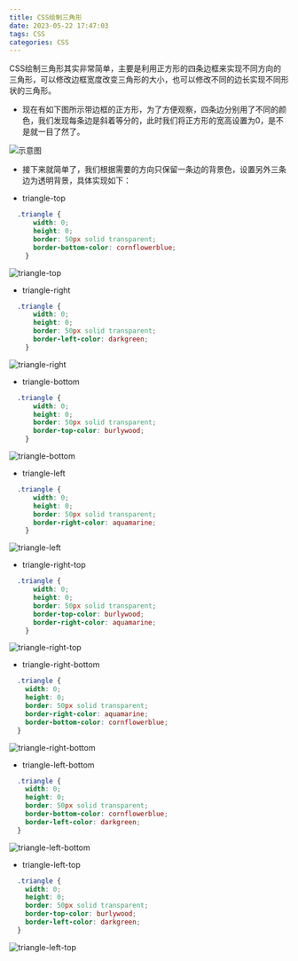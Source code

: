 ```yaml
---
title: CSS绘制三角形
date: 2023-05-22 17:47:03
tags: CSS
categories: CSS
---
```


CSS绘制三角形其实非常简单，主要是利用正方形的四条边框来实现不同方向的三角形，可以修改边框宽度改变三角形的大小，也可以修改不同的边长实现不同形状的三角形。

<!--more-->

- 现在有如下图所示带边框的正方形，为了方便观察，四条边分别用了不同的颜色，我们发现每条边是斜着等分的，此时我们将正方形的宽高设置为0，是不是就一目了然了。

![示意图](http://ruwslunkb.hb-bkt.clouddn.com/%E7%8E%8B%E5%9B%BE%E5%9B%BE/%E4%B8%89%E8%A7%92%E5%BD%A2_1%E5%9B%BE%E7%A4%BA.png?e=1684753067&token=6Ve0z0-sSc-ALY1BNSc9kY9F-qHc2v6omkfRBGfI:1vEhEU36R1_CQG3oH1yqCq76wo0=)

- 接下来就简单了，我们根据需要的方向只保留一条边的背景色，设置另外三条边为透明背景，具体实现如下：

- triangle-top

```css
  .triangle {
      width: 0;
      height: 0;
      border: 50px solid transparent;
      border-bottom-color: cornflowerblue;
    }
```

![triangle-top](http://ruwslunkb.hb-bkt.clouddn.com/%E7%8E%8B%E5%9B%BE%E5%9B%BE/%E4%B8%89%E8%A7%92%E5%BD%A2_2%E5%9B%BE%E7%A4%BA.png?e=1684753138&token=6Ve0z0-sSc-ALY1BNSc9kY9F-qHc2v6omkfRBGfI:jUpyJQQ7O-EVsmm9YjKLNBhyRrE=)

- triangle-right

```css
  .triangle {
      width: 0;
      height: 0;
      border: 50px solid transparent;
      border-left-color: darkgreen;
    }
```

![triangle-right](http://ruwslunkb.hb-bkt.clouddn.com/%E7%8E%8B%E5%9B%BE%E5%9B%BE/%E4%B8%89%E8%A7%92%E5%BD%A2_3%E5%9B%BE%E7%A4%BA.png?e=1684753429&token=6Ve0z0-sSc-ALY1BNSc9kY9F-qHc2v6omkfRBGfI:folzo_FYt6DvjnVplk0DJ11SH04=)

- triangle-bottom

```css
  .triangle {
      width: 0;
      height: 0;
      border: 50px solid transparent;
      border-top-color: burlywood;
    }
```

![triangle-bottom](http://ruwslunkb.hb-bkt.clouddn.com/%E7%8E%8B%E5%9B%BE%E5%9B%BE/%E4%B8%89%E8%A7%92%E5%BD%A2_5%E5%9B%BE%E7%A4%BA.png?e=1684753582&token=6Ve0z0-sSc-ALY1BNSc9kY9F-qHc2v6omkfRBGfI:pUGwtz_AIsPOCe38OBOg2fmF3o8=)

- triangle-left

```css
  .triangle {
      width: 0;
      height: 0;
      border: 50px solid transparent;
      border-right-color: aquamarine;
    }
```

![triangle-left](http://ruwslunkb.hb-bkt.clouddn.com/%E7%8E%8B%E5%9B%BE%E5%9B%BE/%E4%B8%89%E8%A7%92%E5%BD%A2_4%E5%9B%BE%E7%A4%BA.png?e=1684753477&token=6Ve0z0-sSc-ALY1BNSc9kY9F-qHc2v6omkfRBGfI:K6wn_FSBcYLWrTX_wrfXruNPqyk=)

- triangle-right-top

```css
  .triangle {
      width: 0;
      height: 0;
      border: 50px solid transparent;
      border-top-color: burlywood;
      border-right-color: aquamarine;
    }
```

![triangle-right-top](http://ruwslunkb.hb-bkt.clouddn.com/%E7%8E%8B%E5%9B%BE%E5%9B%BE/%E4%B8%89%E8%A7%92%E5%BD%A2_6%E5%9B%BE%E7%A4%BA.png?e=1684753618&token=6Ve0z0-sSc-ALY1BNSc9kY9F-qHc2v6omkfRBGfI:e4K9DKbwbXaygV3t3lvpweLEXkM=)

- triangle-right-bottom

```css
  .triangle {
    width: 0;
    height: 0;
    border: 50px solid transparent;
    border-right-color: aquamarine;
    border-bottom-color: cornflowerblue;
  }
```

![triangle-right-bottom](http://ruwslunkb.hb-bkt.clouddn.com/%E7%8E%8B%E5%9B%BE%E5%9B%BE/%E4%B8%89%E8%A7%92%E5%BD%A2_7%E5%9B%BE%E7%A4%BA.png?e=1684753632&token=6Ve0z0-sSc-ALY1BNSc9kY9F-qHc2v6omkfRBGfI:_zNoXqBpy8FHtfxJLrZkDcM8zG4=)

- triangle-left-bottom

```css
  .triangle {
    width: 0;
    height: 0;
    border: 50px solid transparent;
    border-bottom-color: cornflowerblue;
    border-left-color: darkgreen;
  }
```

![triangle-left-bottom](http://ruwslunkb.hb-bkt.clouddn.com/%E7%8E%8B%E5%9B%BE%E5%9B%BE/%E4%B8%89%E8%A7%92%E5%BD%A2_8%E5%9B%BE%E7%A4%BA.png?e=1684753675&token=6Ve0z0-sSc-ALY1BNSc9kY9F-qHc2v6omkfRBGfI:JnnsvLSOc5bja-3KMQG1p3Bib2E=)

- triangle-left-top

```css
  .triangle {
    width: 0;
    height: 0;
    border: 50px solid transparent;
    border-top-color: burlywood;
    border-left-color: darkgreen;
  }
```

![triangle-left-top](http://ruwslunkb.hb-bkt.clouddn.com/%E7%8E%8B%E5%9B%BE%E5%9B%BE/%E4%B8%89%E8%A7%92%E5%BD%A2_9%E5%9B%BE%E7%A4%BA.png?e=1684753682&token=6Ve0z0-sSc-ALY1BNSc9kY9F-qHc2v6omkfRBGfI:7yiVNkKg8UCgSx6oJADbzKjD0Ko=)
